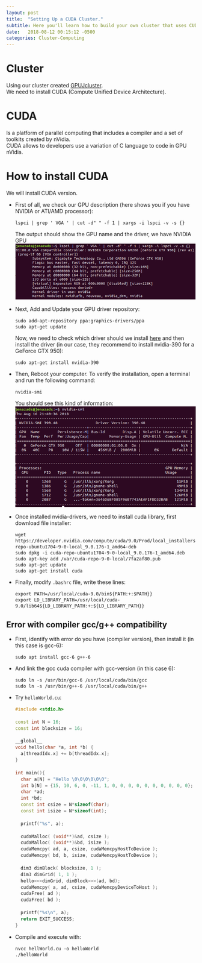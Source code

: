 ```yaml
---
layout: post
title:  "Setting Up a CUDA Cluster."
subtitle: Here you'll learn how to build your own cluster that uses CUDA library to execute programs in parallel mode.
date:   2018-08-12 00:15:12 -0500
categories: Cluster-Computing
---
```

# Cluster

Using our cluster created [GPUJcluster][GPUJcluster_link].  
We need to install CUDA (Compute Unified Device Architecture).

# CUDA

Is a platform of parallel computing that includes a compiler and a set of toolkits created by nVidia.  
CUDA allows to developers use a variation of C language to code in GPU nVidia.

# How to install CUDA

We will install CUDA version.

* First of all, we check our GPU description (here shows you if you have NVIDIA or ATI/AMD processor):

      lspci | grep ' VGA ' | cut -d" " -f 1 | xargs -i lspci -v -s {}

   The output should show the GPU name and the driver, we have NVIDIA GPU
   ![gpu-features](/assets/clusterComputing/GPU/gpu-features.png)

* Next, Add and Update your GPU driver repository:

      sudo add-apt-repository ppa:graphics-drivers/ppa
      sudo apt-get update
  
  Now, we need to check which driver should we install [here]() and then install the driver (in our case, they recommend to install nvidia-390 for a GeForce GTX 950):
  
      sudo apt-get install nvidia-390

* Then, Reboot your computer. To verify the installation, open a terminal and run the following command:

      nvidia-smi

  You should see this kind of information:
  ![nvidia-smi](/assets/clusterComputing/GPU/nvidia-smi.png)

* Once installed nvidia-drivers, we need to install cuda library, first download file installer:

      wget https://developer.nvidia.com/compute/cuda/9.0/Prod/local_installers/cuda-repo-ubuntu1704-9-0-local_9.0.176-1_amd64-deb
      sudo dpkg -i cuda-repo-ubuntu1704-9-0-local_9.0.176-1_amd64.deb
      sudo apt-key add /var/cuda-repo-9-0-local/7fa2af80.pub
      sudo apt-get update
      sudo apt-get install cuda

* Finally, modify `.bashrc` file, write these lines:

      export PATH=/usr/local/cuda-9.0/bin${PATH:+:$PATH}}
      export LD_LIBRARY_PATH=/usr/local/cuda-9.0/lib64${LD_LIBRARY_PATH:+:${LD_LIBRARY_PATH}}

## Error with compiler gcc/g++ compatibility

* First, identify with error do you have (compiler version), then install it (in this case is gcc-6):

      sudo apt install gcc-6 g++-6

* And link the gcc cuda compiler with gcc-version (in this case 6):

      sudo ln -s /usr/bin/gcc-6 /usr/local/cuda/bin/gcc 
      sudo ln -s /usr/bin/g++-6 /usr/local/cuda/bin/g++

* Try `helloWorld.cu`:

   ``` c++
   #include <stdio.h>
       
   const int N = 16; 
   const int blocksize = 16; 
         
   __global__ 
   void hello(char *a, int *b) {
     a[threadIdx.x] += b[threadIdx.x];
   }
         
   int main(){
     char a[N] = "Hello \0\0\0\0\0\0";
     int b[N] = {15, 10, 6, 0, -11, 1, 0, 0, 0, 0, 0, 0, 0, 0, 0, 0};
     char *ad;
     int *bd;
     const int csize = N*sizeof(char);
     const int isize = N*sizeof(int);
       
     printf("%s", a);
       
     cudaMalloc( (void**)&ad, csize ); 
     cudaMalloc( (void**)&bd, isize ); 
     cudaMemcpy( ad, a, csize, cudaMemcpyHostToDevice ); 
     cudaMemcpy( bd, b, isize, cudaMemcpyHostToDevice ); 
       
     dim3 dimBlock( blocksize, 1 );
     dim3 dimGrid( 1, 1 );
     hello<<<dimGrid, dimBlock>>>(ad, bd);
     cudaMemcpy( a, ad, csize, cudaMemcpyDeviceToHost ); 
     cudaFree( ad );
     cudaFree( bd );
       
     printf("%s\n", a);
     return EXIT_SUCCESS;
   }
  ```
 
* Compile and execute with:
 
      nvcc hellWorld.cu -o helloWorld
      ./helloWorld

[GPUJcluster_link]:   /cluster-computing/Setting-up-a-GPU-Cluster-in-linux-machines
